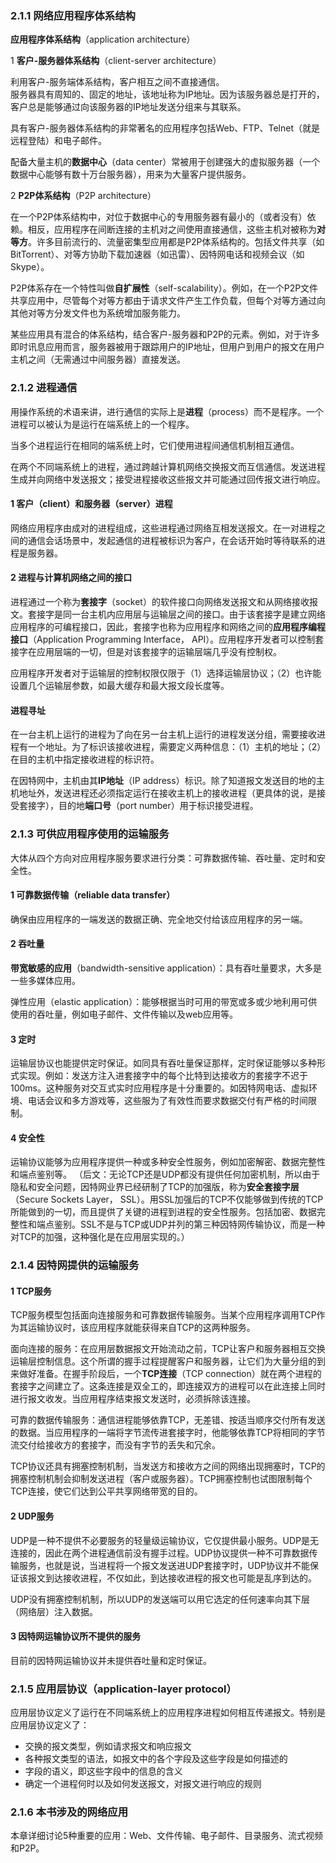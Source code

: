 ### 2.1.1 网络应用程序体系结构

**应用程序体系结构**（application architecture）

1 **客户-服务器体系结构**（client-server architecture）

利用客户-服务端体系结构，客户相互之间不直接通信。   
服务器具有周知的、固定的地址，该地址称为IP地址。因为该服务器总是打开的，客户总是能够通过向该服务器的IP地址发送分组来与其联系。

具有客户-服务器体系结构的非常著名的应用程序包括Web、FTP、Telnet（就是远程登陆）和电子邮件。

配备大量主机的**数据中心**（data center）常被用于创建强大的虚拟服务器（一个数据中心能够有数十万台服务器），用来为大量客户提供服务。


2 **P2P体系结构**（P2P architecture）

在一个P2P体系结构中，对位于数据中心的专用服务器有最小的（或者没有）依赖。相反，应用程序在间断连接的主机对之间使用直接通信，这些主机对被称为**对等方**。许多目前流行的、流量密集型应用都是P2P体系结构的。包括文件共享（如BitTorrent）、对等方协助下载加速器（如迅雷）、因特网电话和视频会议（如Skype）。

P2P体系存在一个特性叫做**自扩展性**（self-scalability）。例如，在一个P2P文件共享应用中，尽管每个对等方都由于请求文件产生工作负载，但每个对等方通过向其他对等方分发文件也为系统增加服务能力。

某些应用具有混合的体系结构，结合客户-服务器和P2P的元素。例如，对于许多即时讯息应用而言，服务器被用于跟踪用户的IP地址，但用户到用户的报文在用户主机之间（无需通过中间服务器）直接发送。


### 2.1.2 进程通信

用操作系统的术语来讲，进行通信的实际上是**进程**（process）而不是程序。一个进程可以被认为是运行在端系统上的一个程序。

当多个进程运行在相同的端系统上时，它们使用进程间通信机制相互通信。

在两个不同端系统上的进程，通过跨越计算机网络交换报文而互信通信。发送进程生成并向网络中发送报文；接受进程接收这些报文并可能通过回传报文进行响应。

#### 1 客户（client）和服务器（server）进程

网络应用程序由成对的进程组成，这些进程通过网络互相发送报文。在一对进程之间的通信会话场景中，发起通信的进程被标识为客户，在会话开始时等待联系的进程是服务器。

#### 2 进程与计算机网络之间的接口

进程通过一个称为**套接字**（socket）的软件接口向网络发送报文和从网络接收报文。套接字是同一台主机内应用层与运输层之间的接口。由于该套接字是建立网络应用程序的可编程接口，因此，套接字也称为应用程序和网络之间的**应用程序编程接口**（Application Programming Interface， API）。应用程序开发者可以控制套接字在应用层端的一切，但是对该套接字的运输层端几乎没有控制权。

应用程序开发者对于运输层的控制权限仅限于（1）选择运输层协议；（2）也许能设置几个运输层参数，如最大缓存和最大报文段长度等。

#### 进程寻址

在一台主机上运行的进程为了向在另一台主机上运行的进程发送分组，需要接收进程有一个地址。为了标识该接收进程，需要定义两种信息：（1）主机的地址；（2）在目的主机中指定接收进程的标识符。

在因特网中，主机由其**IP地址**（IP address）标识。除了知道报文发送目的地的主机地址外，发送进程还必须指定运行在接收主机上的接收进程（更具体的说，是接受套接字），目的地**端口号**（port number）用于标识接受进程。

### 2.1.3 可供应用程序使用的运输服务

大体从四个方向对应用程序服务要求进行分类：可靠数据传输、吞吐量、定时和安全性。

#### 1 可靠数据传输（reliable data transfer）

确保由应用程序的一端发送的数据正确、完全地交付给该应用程序的另一端。

#### 2 吞吐量

**带宽敏感的应用**（bandwidth-sensitive application）：具有吞吐量要求，大多是一些多媒体应用。

弹性应用（elastic application）：能够根据当时可用的带宽或多或少地利用可供使用的吞吐量，例如电子邮件、文件传输以及web应用等。

#### 3 定时

运输层协议也能提供定时保证。如同具有吞吐量保证那样，定时保证能够以多种形式实现。例如：发送方注入进套接字中的每个比特到达接收方的套接字不迟于100ms。这种服务对交互式实时应用程序是十分重要的。如因特网电话、虚拟环境、电话会议和多方游戏等，这些服为了有效性而要求数据交付有严格的时间限制。

#### 4 安全性

运输协议能够为应用程序提供一种或多种安全性服务，例如加密解密、数据完整性和端点鉴别等。
（后文：无论TCP还是UDP都没有提供任何加密机制，所以由于隐私和安全问题，因特网业界已经研制了TCP的加强版，称为**安全套接字层**（Secure Sockets Layer， SSL）。用SSL加强后的TCP不仅能够做到传统的TCP所能做到的一切，而且提供了关键的进程到进程的安全性服务。包括加密、数据完整性和端点鉴别。SSL不是与TCP或UDP并列的第三种因特网传输协议，而是一种对TCP的加强，这种强化是在应用层实现的。）

### 2.1.4 因特网提供的运输服务

#### 1 TCP服务

TCP服务模型包括面向连接服务和可靠数据传输服务。当某个应用程序调用TCP作为其运输协议时，该应用程序就能获得来自TCP的这两种服务。

面向连接的服务：在应用层数据报文开始流动之前，TCP让客户和服务器相互交换运输层控制信息。这个所谓的握手过程提醒客户和服务器，让它们为大量分组的到来做好准备。在握手阶段后，一个**TCP连接**（TCP connection）就在两个进程的套接字之间建立了。这条连接是双全工的，即连接双方的进程可以在此连接上同时进行报文收发。当应用程序结束报文发送时，必须拆除该连接。

可靠的数据传输服务：通信进程能够依靠TCP，无差错、按适当顺序交付所有发送的数据。当应用程序的一端将字节流传进套接字时，他能够依靠TCP将相同的字节流交付给接收方的套接字，而没有字节的丢失和冗余。

TCP协议还具有拥塞控制机制，当发送方和接收方之间的网络出现拥塞时，TCP的拥塞控制机制会抑制发送进程（客户或服务器）。TCP拥塞控制也试图限制每个TCP连接，使它们达到公平共享网络带宽的目的。

#### 2 UDP服务

UDP是一种不提供不必要服务的轻量级运输协议，它仅提供最小服务。UDP是无连接的，因此在两个进程通信前没有握手过程。UDP协议提供一种不可靠数据传输服务，也就是说，当进程将一个报文发送进UDP套接字时，UDP协议并不能保证该报文到达接收进程，不仅如此，到达接收进程的报文也可能是乱序到达的。

UDP没有拥塞控制机制，所以UDP的发送端可以用它选定的任何速率向其下层（网络层）注入数据。

#### 3 因特网运输协议所不提供的服务

目前的因特网运输协议并未提供吞吐量和定时保证。

### 2.1.5 应用层协议（application-layer protocol）

应用层协议定义了运行在不同端系统上的应用程序进程如何相互传递报文。特别是应用层协议定义了：   
+ 交换的报文类型，例如请求报文和响应报文
+ 各种报文类型的语法，如报文中的各个字段及这些字段是如何描述的
+ 字段的语义，即这些字段中的信息的含义
+ 确定一个进程何时以及如何发送报文，对报文进行响应的规则

### 2.1.6 本书涉及的网络应用

本章详细讨论5种重要的应用：Web、文件传输、电子邮件、目录服务、流式视频和P2P。
